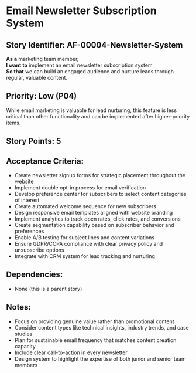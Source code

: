 # Email Newsletter Subscription System

## Story Identifier: AF-00004-Newsletter-System

**As a** marketing team member,  
**I want to** implement an email newsletter subscription system,  
**So that** we can build an engaged audience and nurture leads through regular, valuable content.

## Priority: Low (P04)
While email marketing is valuable for lead nurturing, this feature is less critical than other functionality and can be implemented after higher-priority items.

## Story Points: 5

## Acceptance Criteria:
- Create newsletter signup forms for strategic placement throughout the website
- Implement double opt-in process for email verification
- Develop preference center for subscribers to select content categories of interest
- Create automated welcome sequence for new subscribers
- Design responsive email templates aligned with website branding
- Implement analytics to track open rates, click rates, and conversions
- Create segmentation capability based on subscriber behavior and preferences
- Enable A/B testing for subject lines and content variations
- Ensure GDPR/CCPA compliance with clear privacy policy and unsubscribe options
- Integrate with CRM system for lead tracking and nurturing

## Dependencies:
- None (this is a parent story)

## Notes:
- Focus on providing genuine value rather than promotional content
- Consider content types like technical insights, industry trends, and case studies
- Plan for sustainable email frequency that matches content creation capacity
- Include clear call-to-action in every newsletter
- Design system to highlight the expertise of both junior and senior team members
